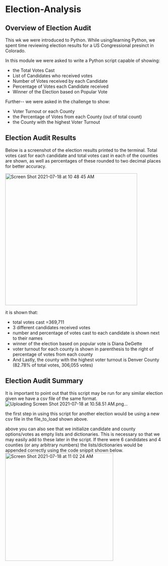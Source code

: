 # Election-Analysis
## Overview of Election Audit

This wk we were introduced to Python. While using/learning Python, we spent time reviewing election results for a US Congressional presinct in Colorado.

In this module we were asked to write a Python script capable of showing:
- the Total Votes Cast
- List of Candidates who received votes
- Number of Votes received by each Candidate
- Percentage of Votes each Candidate received
- Winner of the Election based on Popular Vote

Further-- we were asked in the challenge to show:
- Voter Turnout or each County
- the Percentage of Votes from each County (out of total count)
- the County with the highest Voter Turnout


## Election Audit Results

Below is a screenshot of the election results printed to the terminal. Total votes cast for each candidate and total votes cast in each of the counties are shown, as well as percentages of these rounded to two decimal places for better accuracy.

<img width="418" alt="Screen Shot 2021-07-18 at 10 48 45 AM" src="https://user-images.githubusercontent.com/86446641/126071721-29f9d8fc-f34c-4b6f-b5e1-9ff9c5408542.png">

it is shown that:
- total votes cast =369,711
- 3 different candidates received votes
- number and percentage of votes cast to each candidate is shown next to their names
- winner of the election based on popular vote is Diana DeGette
- voter turnout for each county is shown in parenthesis to the right of percentage of votes from each county
- And Lastly,  the county with the highest voter turnout is Denver County (82.78% of total votes, 306,055 votes)

## Election Audit Summary

It is important to point out that this script may be run for any similar election given we have a csv file of the same format. 
![Uploading Screen Shot 2021-07-18 at 10.58.51 AM.png…]()

the first step in using this script for another election would be using a new csv file in the file_to_load shown above. 

above you can also see that we initialize candidate and county options/votes as empty lists and dictionaries. This is necessary so that we may easily add to these later in the script. If there were 6 candidates and 4 counties (or any arbitrary numbers) the lists/dictionaries would be appended correctly using the code snippit shown below. 
<img width="342" alt="Screen Shot 2021-07-18 at 11 02 24 AM" src="https://user-images.githubusercontent.com/86446641/126072131-5913b403-98cb-4c13-b4d2-59071ff9993a.png">
